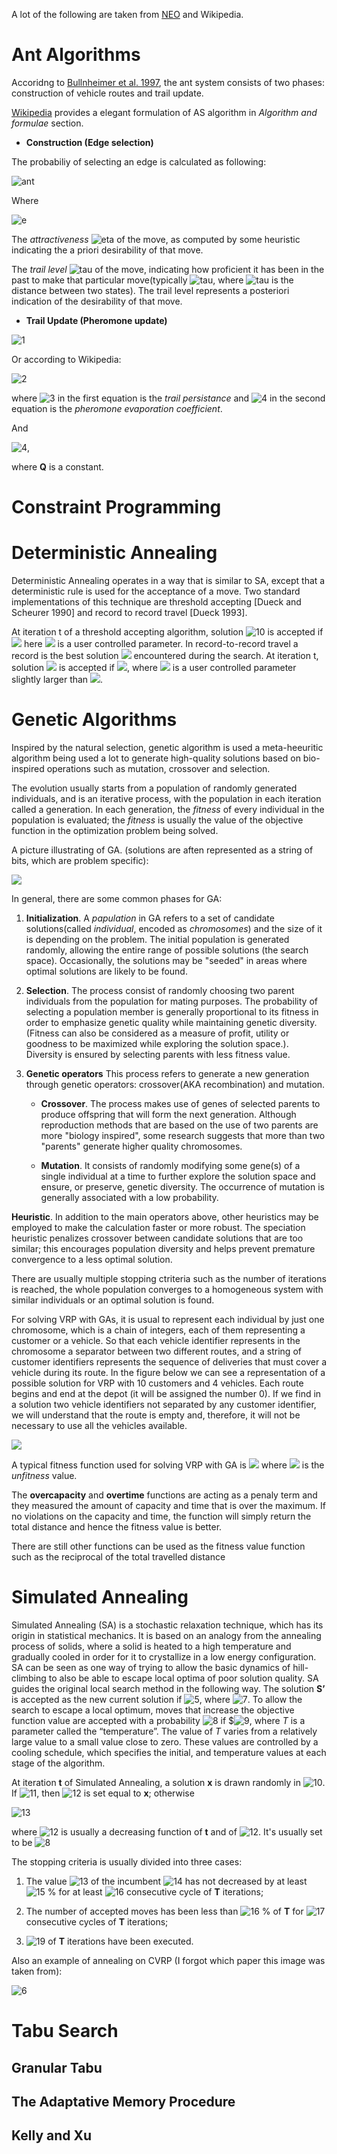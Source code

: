 A lot of the following are taken from [NEO](http://neo.lcc.uma.es/vrp/solution-methods/) and Wikipedia.

# Ant Algorithms

Accoridng to  [Bullnheimer et al. 1997](http://neo.lcc.uma.es/vrp/wp-content/data/articles/bullnheimer97AS.pdf), the ant system consists of two phases: construction of vehicle routes and trail update.

[Wikipedia](https://en.wikipedia.org/wiki/Ant_colony_optimization_algorithms) provides a elegant formulation of AS algorithm in *Algorithm and formulae* section.

* **Construction (Edge selection)**

The probabiliy of selecting an edge is calculated as following: 

![ant](https://github.com/4342315yc/VRP-Algorithms/blob/master/Images/AS_prob.png)

Where

![e](https://latex.codecogs.com/png.latex?\dpi{120}&space;\fn_cm&space;\fn_cm&space;{\Omega&space;=&space;\left&space;\lbrace&space;v_{j}&space;\in&space;V&space;:&space;v_{j}&space;\;&space;\text{is&space;feasible&space;to&space;be&space;visited}&space;\right&space;\rbrace&space;\bigcup&space;\left&space;\lbrace&space;v_{0}&space;\right&space;\rbrace})

The *attractiveness*  ![eta](https://latex.codecogs.com/png.latex?\inline&space;\dpi{150}&space;\fn_cm&space;\eta_{ij}) of the move, as computed by some heuristic indicating the a priori desirability of that move.

The *trail level* ![tau](https://latex.codecogs.com/png.latex?\inline&space;\dpi{150}&space;\fn_cm&space;\tau_{ij}) of the move, indicating how proficient it has been in the past to make that particular move(typically ![tau](https://latex.codecogs.com/png.latex?\inline&space;\dpi{150}&space;\fn_cm&space;\frac{1}{d_{ij}}), where ![tau](https://latex.codecogs.com/png.latex?\inline&space;\dpi{150}&space;\fn_cm&space;d_{ij}) is the distance between two states). The trail level represents a posteriori indication of the desirability of that move.

* **Trail Update (Pheromone update)**

![1](https://latex.codecogs.com/png.latex?\inline&space;\dpi{150}&space;\fn_cm&space;{&space;\tau_{ij}^{new}&space;=&space;\rho\tau_{ij}^{old}&space;&plus;&space;\sum_{\mu&space;=&space;1}^{\sigma-1}\Delta\tau_{ij}^{\mu}&space;&plus;&space;\sigma&space;\Delta&space;\tau_{ij}^{*}&space;})

Or according to Wikipedia: 

![2](https://latex.codecogs.com/png.latex?\inline&space;\dpi{150}&space;\fn_cm&space;{&space;\tau_{ij}=&space;(1-\rho)\tau_{ij}&space;&plus;&space;\sum_{k}\Delta&space;\tau_{ij}^k&space;})

where ![3](https://latex.codecogs.com/png.latex?\inline&space;\dpi{110}&space;\fn_cm&space;\rho) in the first equation is the *trail persistance* and ![4](https://latex.codecogs.com/png.latex?\inline&space;\dpi{110}&space;\fn_cm&space;\rho) in the second equation is the *pheromone evaporation coefficient*.

And 

![4](https://github.com/4342315yc/VRP-Algorithms/blob/master/Images/AS_delta.png), 

where **Q** is a constant.

# Constraint Programming


# Deterministic Annealing

Deterministic Annealing operates in a way that is similar to SA, except that a deterministic rule is used for the acceptance of a move. Two standard implementations of this technique are threshold accepting [Dueck and Scheurer 1990] and record to record travel [Dueck 1993].

At iteration t of a threshold accepting algorithm, solution ![10](https://latex.codecogs.com/png.latex?\inline&space;\fn_cm&space;(x_{i+1})) is accepted if ![](https://latex.codecogs.com/png.latex?\inline&space;\fn_cm&space;f(x_{i&plus;1})&space;\le&space;f(x_{i})&plus;&space;\theta_{1}) here ![](https://latex.codecogs.com/png.latex?\inline&space;\fn_cm&space;\theta_1) is a user controlled parameter. In record-to-record travel a record is the best solution ![](https://latex.codecogs.com/png.latex?\inline&space;\fn_cm&space;x^{*}) encountered during the search. At iteration t, solution ![](https://latex.codecogs.com/png.latex?\inline&space;\fn_cm&space;x_{i+1}) is accepted if ![](https://latex.codecogs.com/png.latex?\inline&space;\fn_cm&space;f(x_{i&plus;1})&space;\le&space;\theta_{2}f(x_{i})), where ![](https://latex.codecogs.com/png.latex?\inline&space;\fn_cm&space;\theta_2) is a user controlled parameter slightly larger than ![](https://latex.codecogs.com/png.latex?\inline&space;\fn_cm&space;\theta_1).

# Genetic Algorithms


Inspired by the natural selection, genetic algorithm is used a meta-heeuritic algorithm being used a lot to generate high-quality solutions based on bio-inspired operations such as mutation, crossover and selection.

The evolution usually starts from a population of randomly generated individuals, and is an iterative process, with the population in each iteration called a generation. In each generation, the *fitness* of every individual in the population is evaluated; the *fitness* is usually the value of the objective function in the optimization problem being solved. 

A picture illustrating of GA. (solutions are aften represented as a string of bits, which are problem specific):

![](https://miro.medium.com/max/1600/1*BYDJpa6M2rzWNSurvspf8Q.png)

In general, there are some common phases for GA:

1. **Initialization**. A *papulation* in GA refers to a set of candidate solutions(called *individual*, encoded as *chromosomes*) and the size of it is depending on the problem. The initial population is generated randomly, allowing the entire range of possible solutions (the search space). Occasionally, the solutions may be "seeded" in areas where optimal solutions are likely to be found.

2. **Selection**. The process consist of randomly choosing two parent individuals from the population for mating purposes. The probability of selecting a population member is generally proportional to its fitness in order to emphasize genetic quality while maintaining genetic diversity. (Fitness can also be considered as a measure of profit, utility or goodness to be maximized while exploring the solution space.). Diversity is ensured by selecting parents with less fitness value.

3. **Genetic operators** This process refers to generate a new generation through genetic operators: crossover(AKA recombination) and mutation.

    * **Crossover**. The process makes use of genes of selected parents to produce offspring that will form the next generation. Although reproduction methods that are based on the use of two parents are more "biology inspired", some research suggests that more than two "parents" generate higher quality chromosomes.
  
    * **Mutation**. It consists of randomly modifying some gene(s) of a single individual at a time to further explore the solution space and ensure, or preserve, genetic diversity. The occurrence of mutation is generally associated with a low probability.

**Heuristic**. In addition to the main operators above, other heuristics may be employed to make the calculation faster or more robust. The speciation heuristic penalizes crossover between candidate solutions that are too similar; this encourages population diversity and helps prevent premature convergence to a less optimal solution.

There are usually multiple stopping ctriteria such as the number of iterations is reached, the whole population converges to a homogeneous system with similar individuals or an optimal solution is found.

For solving VRP with GAs, it is usual to represent each individual by just one chromosome, which is a chain of integers, each of them representing a customer or a vehicle. So that each vehicle identifier represents in the chromosome a separator between two different routes, and a string of customer identifiers represents the sequence of deliveries that must cover a vehicle during its route. In the figure below we can see a representation of a possible solution for VRP with 10 customers and 4 vehicles. Each route begins and end at the depot (it will be assigned the number 0). If we find in a solution two vehicle identifiers not separated by any customer identifier, we will understand that the route is empty and, therefore, it will not be necessary to use all the vehicles available.

![](https://latex.codecogs.com/png.latex?\inline&space;\dpi{120}&space;\fn_cm&space;\large&space;\underbrace{4-5-2}_{route1}-11-\underbrace{10-3-1}_{route2}-13-\underbrace{7-8-9}_{route3}-12-\underbrace{6}_{route4})

A typical fitness function used for solving VRP with GA is ![](https://latex.codecogs.com/png.latex?\inline&space;\fn_cm&space;f_{eval}(x)&space;=&space;f_{max}-f(x)) where ![](https://latex.codecogs.com/png.latex?\inline&space;\fn_cm&space;{f(x)&space;=&space;totaldistance(x)&space;&plus;&space;\lambda&space;overcapacity(x)&space;&plus;&space;\mu&space;overtime(x)}) is the *unfitness* value.

The **overcapacity** and **overtime** functions are acting as a penaly term and they measured the amount of capacity and time that is over the maximum. If no violations on the capacity and time, the function will simply return the total distance and hence the fitness value is better.

There are still other functions can be used as the fitness value function such as the reciprocal of the total travelled distance

# Simulated Annealing

Simulated Annealing (SA) is a stochastic relaxation technique, which has its origin in statistical mechanics. It is based on an analogy from the annealing process of solids, where a solid is heated to a high temperature and gradually cooled in order for it to crystallize in a low energy configuration. SA can be seen as one way of trying to allow the basic dynamics of hill-climbing to also be able to escape local optima of poor solution quality. SA guides the original local search method in the following way. The solution **S’** is accepted as the new current solution if ![5](https://latex.codecogs.com/png.latex?\inline&space;\fn_cm&space;\Delta&space;\leq&space;0), where ![7](https://latex.codecogs.com/png.latex?\inline&space;\fn_cm&space;\Delta&space;=&space;f(x)-f(x_i)). To allow the search to escape a local optimum, moves that increase the objective function value are accepted with a probability ![8](https://latex.codecogs.com/png.latex?\inline&space;\fn_cm&space;e^{-\Delta/T}) if $![9](https://latex.codecogs.com/png.latex?\inline&space;\fn_cm&space;\Delta&space;>&space;0), where *T* is a parameter called the “temperature”. The value of *T* varies from a relatively large value to a small value close to zero. These values are controlled by a cooling schedule, which specifies the initial, and temperature values at each stage of the algorithm.

At iteration **t** of Simulated Annealing, a solution **x** is drawn randomly in ![10](https://latex.codecogs.com/png.latex?\inline&space;\fn_cm&space;N(x_{i})). If ![11](https://latex.codecogs.com/png.latex?\inline&space;\fn_cm&space;f(x)&space;\le&space;f(x_{i})), then ![12](https://latex.codecogs.com/png.latex?\inline&space;\fn_cm&space;x_{i+1}) is set equal to **x**; otherwise 

![13](https://latex.codecogs.com/png.latex?\inline&space;\fn_cm&space;{x_{i&plus;1}=\begin{cases}&space;x&space;&&space;\text{with&space;probability&space;}p_{i}\\\\&space;x_{i}&space;&&space;\text{with&space;probability&space;}1-p_{i}&space;\end{cases}})

where ![12](https://latex.codecogs.com/png.latex?\inline&space;\fn_cm&space;p_{i}) is usually a decreasing function of **t** and of ![12](https://latex.codecogs.com/png.latex?\inline&space;\fn_cm&space;f(x)-f(x_i)). It's usually set to be ![8](https://latex.codecogs.com/png.latex?\inline&space;\fn_cm&space;e^{-\Delta/T})

The stopping criteria is usually divided into three cases: 

1. The value ![13](https://latex.codecogs.com/png.latex?\inline&space;\fn_cm&space;f^{*}) of the incumbent ![14](https://latex.codecogs.com/png.latex?\inline&space;\fn_cm&space;x^{*}) has not decreased by at least ![15](https://latex.codecogs.com/png.latex?\inline&space;\fn_cm&space;\pi_1) % for at least ![16](https://latex.codecogs.com/png.latex?\inline&space;\fn_cm&space;k_1) consecutive cycle of **T** iterations;

2. The number of accepted moves has been less than ![16](https://latex.codecogs.com/png.latex?\inline&space;\fn_cm&space;\pi_{2}\%) % of **T** for ![17](https://latex.codecogs.com/png.latex?\inline&space;\fn_cm&space;k_2) consecutive cycles of **T** iterations;

3. ![19](https://latex.codecogs.com/png.latex?\inline&space;\fn_cm&space;k_3) of **T** iterations have been executed.

Also an example of annealing on CVRP (I forgot which paper this image was taken from):

![6](https://github.com/4342315yc/VRP-Algorithms/blob/master/Images/cvrp_annealing.png)

# Tabu Search

## Granular Tabu

## The Adaptative Memory Procedure

## Kelly and Xu

